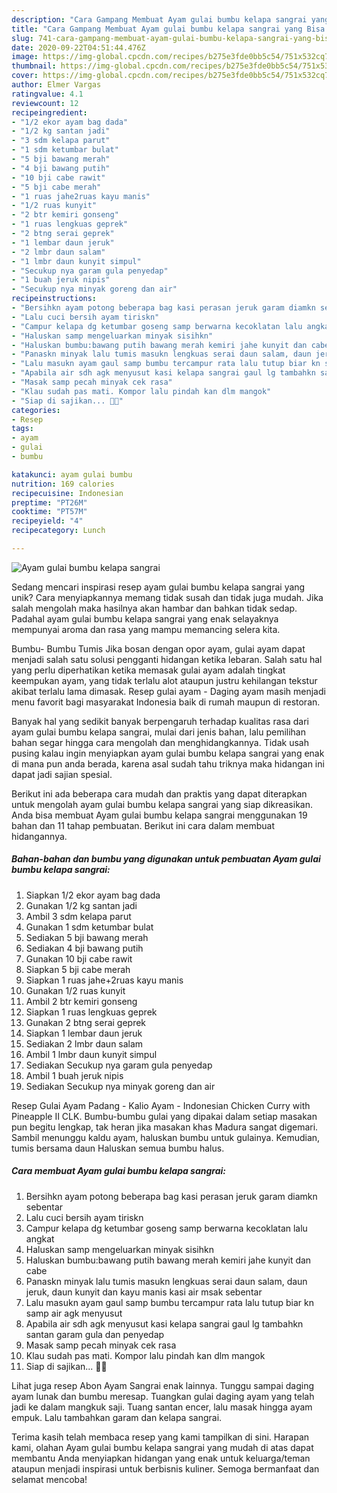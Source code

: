 ```yaml
---
description: "Cara Gampang Membuat Ayam gulai bumbu kelapa sangrai yang Bisa Manjain Lidah"
title: "Cara Gampang Membuat Ayam gulai bumbu kelapa sangrai yang Bisa Manjain Lidah"
slug: 741-cara-gampang-membuat-ayam-gulai-bumbu-kelapa-sangrai-yang-bisa-manjain-lidah
date: 2020-09-22T04:51:44.476Z
image: https://img-global.cpcdn.com/recipes/b275e3fde0bb5c54/751x532cq70/ayam-gulai-bumbu-kelapa-sangrai-foto-resep-utama.jpg
thumbnail: https://img-global.cpcdn.com/recipes/b275e3fde0bb5c54/751x532cq70/ayam-gulai-bumbu-kelapa-sangrai-foto-resep-utama.jpg
cover: https://img-global.cpcdn.com/recipes/b275e3fde0bb5c54/751x532cq70/ayam-gulai-bumbu-kelapa-sangrai-foto-resep-utama.jpg
author: Elmer Vargas
ratingvalue: 4.1
reviewcount: 12
recipeingredient:
- "1/2 ekor ayam bag dada"
- "1/2 kg santan jadi"
- "3 sdm kelapa parut"
- "1 sdm ketumbar bulat"
- "5 bji bawang merah"
- "4 bji bawang putih"
- "10 bji cabe rawit"
- "5 bji cabe merah"
- "1 ruas jahe2ruas kayu manis"
- "1/2 ruas kunyit"
- "2 btr kemiri gonseng"
- "1 ruas lengkuas geprek"
- "2 btng serai geprek"
- "1 lembar daun jeruk"
- "2 lmbr daun salam"
- "1 lmbr daun kunyit simpul"
- "Secukup nya garam gula penyedap"
- "1 buah jeruk nipis"
- "Secukup nya minyak goreng dan air"
recipeinstructions:
- "Bersihkn ayam potong beberapa bag kasi perasan jeruk garam diamkn sebentar"
- "Lalu cuci bersih ayam tiriskn"
- "Campur kelapa dg ketumbar goseng samp berwarna kecoklatan lalu angkat"
- "Haluskan samp mengeluarkan minyak sisihkn"
- "Haluskan bumbu:bawang putih bawang merah kemiri jahe kunyit dan cabe"
- "Panaskn minyak lalu tumis masukn lengkuas serai daun salam, daun jeruk, daun kunyit dan kayu manis kasi air msak sebentar"
- "Lalu masukn ayam gaul samp bumbu tercampur rata lalu tutup biar kn samp air agk menyusut"
- "Apabila air sdh agk menyusut kasi kelapa sangrai gaul lg tambahkn santan garam gula dan penyedap"
- "Masak samp pecah minyak cek rasa"
- "Klau sudah pas mati. Kompor lalu pindah kan dlm mangok"
- "Siap di sajikan... 🤗😘"
categories:
- Resep
tags:
- ayam
- gulai
- bumbu

katakunci: ayam gulai bumbu 
nutrition: 169 calories
recipecuisine: Indonesian
preptime: "PT26M"
cooktime: "PT57M"
recipeyield: "4"
recipecategory: Lunch

---
```



![Ayam gulai bumbu kelapa sangrai](https://img-global.cpcdn.com/recipes/b275e3fde0bb5c54/751x532cq70/ayam-gulai-bumbu-kelapa-sangrai-foto-resep-utama.jpg)

Sedang mencari inspirasi resep ayam gulai bumbu kelapa sangrai yang unik? Cara menyiapkannya memang tidak susah dan tidak juga mudah. Jika salah mengolah maka hasilnya akan hambar dan bahkan tidak sedap. Padahal ayam gulai bumbu kelapa sangrai yang enak selayaknya mempunyai aroma dan rasa yang mampu memancing selera kita.

Bumbu- Bumbu Tumis  Jika bosan dengan opor ayam, gulai ayam dapat menjadi salah satu solusi pengganti hidangan ketika lebaran. Salah satu hal yang perlu diperhatikan ketika memasak gulai ayam adalah tingkat keempukan ayam, yang tidak terlalu alot ataupun justru kehilangan tekstur akibat terlalu lama dimasak. Resep gulai ayam - Daging ayam masih menjadi menu favorit bagi masyarakat Indonesia baik di rumah maupun di restoran.

Banyak hal yang sedikit banyak berpengaruh terhadap kualitas rasa dari ayam gulai bumbu kelapa sangrai, mulai dari jenis bahan, lalu pemilihan bahan segar hingga cara mengolah dan menghidangkannya. Tidak usah pusing kalau ingin menyiapkan ayam gulai bumbu kelapa sangrai yang enak di mana pun anda berada, karena asal sudah tahu triknya maka hidangan ini dapat jadi sajian spesial.


Berikut ini ada beberapa cara mudah dan praktis yang dapat diterapkan untuk mengolah ayam gulai bumbu kelapa sangrai yang siap dikreasikan. Anda bisa membuat Ayam gulai bumbu kelapa sangrai menggunakan 19 bahan dan 11 tahap pembuatan. Berikut ini cara dalam membuat hidangannya.

<!--inarticleads1-->

##### Bahan-bahan dan bumbu yang digunakan untuk pembuatan Ayam gulai bumbu kelapa sangrai:

1. Siapkan 1/2 ekor ayam bag dada
1. Gunakan 1/2 kg santan jadi
1. Ambil 3 sdm kelapa parut
1. Gunakan 1 sdm ketumbar bulat
1. Sediakan 5 bji bawang merah
1. Sediakan 4 bji bawang putih
1. Gunakan 10 bji cabe rawit
1. Siapkan 5 bji cabe merah
1. Siapkan 1 ruas jahe+2ruas kayu manis
1. Gunakan 1/2 ruas kunyit
1. Ambil 2 btr kemiri gonseng
1. Siapkan 1 ruas lengkuas geprek
1. Gunakan 2 btng serai geprek
1. Siapkan 1 lembar daun jeruk
1. Sediakan 2 lmbr daun salam
1. Ambil 1 lmbr daun kunyit simpul
1. Sediakan Secukup nya garam gula penyedap
1. Ambil 1 buah jeruk nipis
1. Sediakan Secukup nya minyak goreng dan air


Resep Gulai Ayam Padang - Kalio Ayam - Indonesian Chicken Curry with Pineapple II CLK. Bumbu-bumbu gulai yang dipakai dalam setiap masakan pun begitu lengkap, tak heran jika masakan khas Madura sangat digemari. Sambil menunggu kaldu ayam, haluskan bumbu untuk gulainya. Kemudian, tumis bersama daun Haluskan semua bumbu halus. 

<!--inarticleads2-->

##### Cara membuat Ayam gulai bumbu kelapa sangrai:

1. Bersihkn ayam potong beberapa bag kasi perasan jeruk garam diamkn sebentar
1. Lalu cuci bersih ayam tiriskn
1. Campur kelapa dg ketumbar goseng samp berwarna kecoklatan lalu angkat
1. Haluskan samp mengeluarkan minyak sisihkn
1. Haluskan bumbu:bawang putih bawang merah kemiri jahe kunyit dan cabe
1. Panaskn minyak lalu tumis masukn lengkuas serai daun salam, daun jeruk, daun kunyit dan kayu manis kasi air msak sebentar
1. Lalu masukn ayam gaul samp bumbu tercampur rata lalu tutup biar kn samp air agk menyusut
1. Apabila air sdh agk menyusut kasi kelapa sangrai gaul lg tambahkn santan garam gula dan penyedap
1. Masak samp pecah minyak cek rasa
1. Klau sudah pas mati. Kompor lalu pindah kan dlm mangok
1. Siap di sajikan... 🤗😘


Lihat juga resep Abon Ayam Sangrai enak lainnya. Tunggu sampai daging ayam lunak dan bumbu meresap. Tuangkan gulai daging ayam yang telah jadi ke dalam mangkuk saji. Tuang santan encer, lalu masak hingga ayam empuk. Lalu tambahkan garam dan kelapa sangrai. 

Terima kasih telah membaca resep yang kami tampilkan di sini. Harapan kami, olahan Ayam gulai bumbu kelapa sangrai yang mudah di atas dapat membantu Anda menyiapkan hidangan yang enak untuk keluarga/teman ataupun menjadi inspirasi untuk berbisnis kuliner. Semoga bermanfaat dan selamat mencoba!
